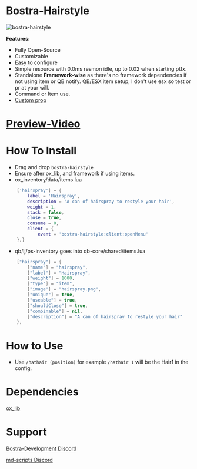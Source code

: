 # Bostra-Hairstyle

![bostra-hairstyle](https://github.com/B0STRA/bostra-hairstyle/assets/119994243/bd419e7b-59c9-4ab1-9ceb-627c3885946b)


**Features:**

* Fully Open-Source
* Customizable
* Easy to configure
* Simple resource with 0.0ms resmon idle, up to 0.02 when starting ptfx. 
* Standalone **Framework-wise** as there's no framework dependencies if not using item or QB notify. QB/ESX item setup, I don't use esx so test or pr at your will. 
* Command or Item use.
* [Custom prop](https://github.com/B0STRA/bostra-hairstyle/assets/119994243/5e243dfe-9056-4640-8318-e9db90226604)



# [Preview-Video](https://streamable.com/jxw9fn)



# How To Install
* Drag and drop `bostra-hairstyle`
* Ensure after ox_lib, and framework if using items.
* ox_inventory/data/items.lua
```lua 
	['hairspray'] = {
		label = 'Hairspray',
  		description = 'A can of hairspray to restyle your hair',
		weight = 1,
		stack = false,
		close = true,
		consume = 0,
		client = {
			event = 'bostra-hairstyle:client:openMenu'
	},}
```
* qb/lj/ps-inventory goes into qb-core/shared/items.lua
```lua
	["hairspray"] = {
		["name"] = "hairspray",
		["label"] = "Hairspray",
		["weight"] = 1000,
		["type"] = "item",
		["image"] = "hairspray.png",
		["unique"] = true,
		["useable"] = true,
		["shouldClose"] = true,
		["combinable"] = nil,
		["description"] = "A can of hairspray to restyle your hair"
	},
```

# How to Use
* Use ```/hathair (position)``` for example ```/hathair 1``` will be the Hair1 in the config.


# Dependencies
[ox_lib](https://github.com/overextended/ox_lib)


 <h1>Support</h1>
<u1>

[Bostra-Development Discord](https://dsc.gg/bostra)

</u1>

<u1>

[md-scripts Discord](https://discord.gg/RVx8nVwcEG)

</u1>
